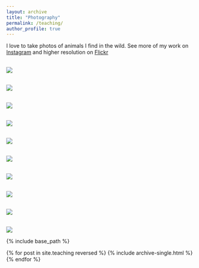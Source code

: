 ```yaml
---
layout: archive
title: "Photography"
permalink: /teaching/
author_profile: true
---
```


I love to take photos of animals I find in the wild. See more of my work on [Instagram](instagram.com/jadenvclark) and higher resolution on [Flickr](https://www.flickr.com/photos/99187903@N04/)

 <br/><img src='/images/png'>

 <br/><img src='/images/gorilla_portrait.jpeg'>

 <br/><img src='/images/elephant.jpeg'>

 <br/><img src='/images/rough_scale.png'>

 <br/><img src='/images/velvet_monkey.jpeg'>

 <br/><img src='/images/png'>

 <br/><img src='/images/nudibranch.jpeg'>

 <br/><img src='/images/calling.jpeg'>

 <br/><img src='/images/palmyra_birds.jpeg'>
 
 <br/><img src='/images/gorilla_fam.jpeg'>

{% include base_path %}

{% for post in site.teaching reversed %}
{% include archive-single.html %}
{% endfor %}
